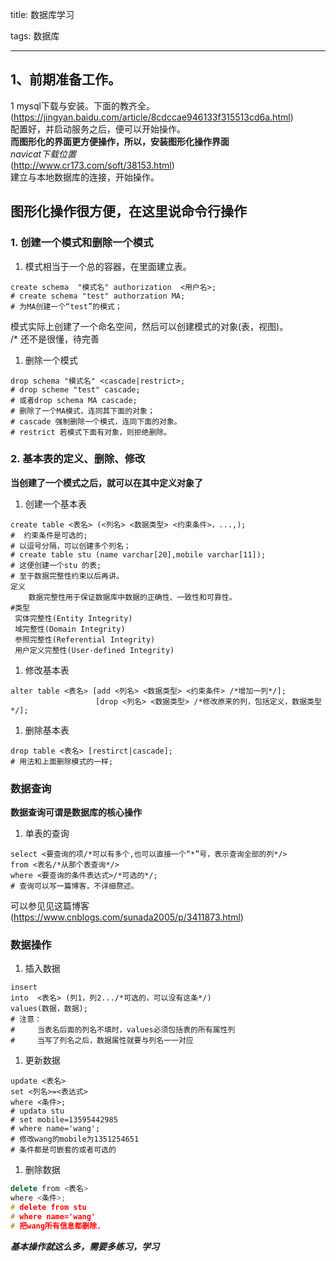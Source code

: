 title: 数据库学习

tags: 数据库

---

## 1、前期准备工作。
1 mysql下载与安装。下面的教齐全。    
(https://jingyan.baidu.com/article/8cdccae946133f315513cd6a.html)   
配置好，并启动服务之后，便可以开始操作。   
**而图形化的界面更方便操作，所以，安装图形化操作界面**    
*navicat下载位置*   
(http://www.cr173.com/soft/38153.html)   
建立与本地数据库的连接，开始操作。 

## 图形化操作很方便，在这里说命令行操作   
### 1. 创建一个模式和删除一个模式   
1. 模式相当于一个总的容器，在里面建立表。    
```mysql
create schema  "模式名" authorization  <用户名>;
# create schema "test" authorzation MA;
# 为MA创建一个“test”的模式；
```
模式实际上创建了一个命名空间，然后可以创建模式的对象(表，视图)。   
/* 还不是很懂，待完善   
1. 删除一个模式    
```mysql
drop schema "模式名" <cascade|restrict>;
# drop scheme "test" cascade;
# 或者drop schema MA cascade;
# 删除了一个MA模式，连同其下面的对象；
# cascade 强制删除一个模式，连同下面的对象。
# restrict 若模式下面有对象，则拒绝删除。
```
### 2. 基本表的定义、删除、修改   
**当创建了一个模式之后，就可以在其中定义对象了**   
1. 创建一个基本表   
```mysql
create table <表名> (<列名> <数据类型> <约束条件>，...,);
#  约束条件是可选的;
# 以逗号分隔，可以创建多个列名；   
# create table stu (name varchar[20],mobile varchar[11]);
# 这便创建一个stu 的表;
# 至于数据完整性约束以后再讲。
定义 
    数据完整性用于保证数据库中数据的正确性、一致性和可靠性。 
#类型 
 实体完整性(Entity Integrity) 
 域完整性(Domain Integrity) 
 参照完整性(Referential Integrity) 
 用户定义完整性(User-defined Integrity) 
```
1. 修改基本表   
```mysql
alter table <表名> [add <列名> <数据类型> <约束条件> /*增加一列*/];
                   [drop <列名> <数据类型> /*修改原来的列，包括定义，数据类型*/];
```
1. 删除基本表
```mysql
drop table <表名> [restirct|cascade];
# 用法和上面删除模式的一样;
```
### 数据查询   
**数据查询可谓是数据库的核心操作**   
1. 单表的查询   
```masql
select <要查询的项/*可以有多个,也可以直接一个“*”号，表示查询全部的列*/>
from <表名/*从那个表查询*/>
where <要查询的条件表达式>/*可选的*/;
# 查询可以写一篇博客，不详细赘述。
```
可以参见见这篇博客   
(https://www.cnblogs.com/sunada2005/p/3411873.html)   
### 数据操作   
1. 插入数据   
```mysql
insert
into  <表名> (列1，列2.../*可选的，可以没有这条*/)
values(数据，数据);
# 注意：
#     当表名后面的列名不填时，values必须包括表的所有属性列
#     当写了列名之后，数据属性就要与列名一一对应
```
1. 更新数据
```mysql
update <表名>
set <列名>=<表达式>
where <条件>;
# updata stu
# set mobile=13595442985
# where name='wang';
# 修改wang的mobile为1351254651
# 条件都是可嵌套的或者可选的
```
1. 删除数据
```C++
delete from <表名>
where <条件>;
# delete from stu
# where name='wang'
# 把wang所有信息都删除.
```
***基本操作就这么多，需要多练习，学习***


